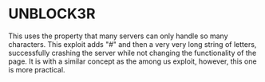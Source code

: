 <h1>UNBLOCK3R</h1>
This uses the property that many servers can only handle so many characters. This exploit adds "#" and then a very very long string of letters, successfully crashing the server while not changing the functionality of the page. It is with a similar concept as the among us exploit, however, this one is more practical.

